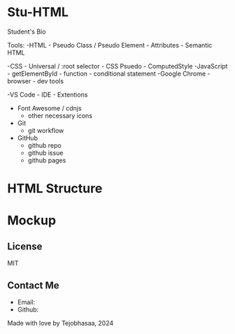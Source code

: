 # Stu-HTML
Student's Bio

Tools: 
-HTML
    - Pseudo Class / Pseudo Element
    - Attributes
    - Semantic HTML

-CSS
    - Universal / :root selector
    - CSS Psuedo
    - ComputedStyle
-JavaScript
    - getElementById
    - function
    - conditional statement
-Google Chrome
    - browser
    - dev tools
    
-VS Code
    - IDE
    - Extentions
    
- Font Awesome / cdnjs
    - other necessary icons
- Git
    - git workflow
- GitHub
    - github repo
    - github issue
    - github pages

# HTML Structure



# Mockup


## License
MIT


## Contact Me
- Email:
- Github:

Made with love by Tejobhasaa, 2024
